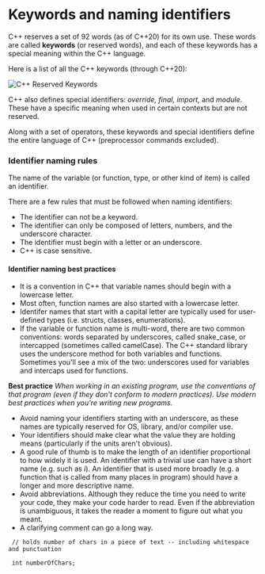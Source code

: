 # Keywords and naming identifiers

C++ reserves a set of 92 words (as of C++20) for its own use. These words are called **keywords** (or reserved words), and each of these keywords has a special meaning within the C++ language.

Here is a list of all the C++ keywords (through C++20):

![C++ Reserved Keywords](https://raw.githubusercontent.com/anushikhov/cpp/main/1_Basics/img/keywords.png)

C++ also defines special identifiers: _override, final, import,_ and _module_. These have a specific meaning when used in certain contexts but are not reserved.

Along with a set of operators, these keywords and special identifiers define the entire language of C++ (preprocessor commands excluded).

### Identifier naming rules

The name of the variable (or function, type, or other kind of item) is called an identifier.

There are a few rules that must be followed when naming identifiers:
* The identifier can not be a keyword.
* The identifier can only be composed of letters, numbers, and the underscore character.
* The identifier must begin with a letter or an underscore.
* C++ is case sensitive.

#### Identifier naming best practices

* It is a convention in C++ that variable names should begin with a lowercase letter.
* Most often, function names are also started with a lowercase letter.
* Identifer names that start with a capital letter are typically used for user-defined types (i.e. structs, classes, enumerations).
* If the variable or function name is multi-word, there are two common conventions: words separated by underscores, called snake_case, or intercapped (sometimes called camelCase). The C++ standard library uses the underscore method for both variables and functions. Sometimes you'll see a mix of the two: underscores used for variables and intercaps used for functions. 

**Best practice**
_When working in an existing program, use the conventions of that program (even if they don't conform to modern practices). Use modern best practices when you're writing new programs._

* Avoid naming your identifiers starting with an underscore, as these names are typically reserved for OS, library, and/or compiler use.
* Your identifiers should make clear what the value they are holding means (particularly if the units aren't obvious).
* A good rule of thumb is to make the length of an identifier proportional to how widely it is used. An identifier with a trivial use can have a short name (e.g. such as _i_). An identifier that is used more broadly (e.g. a function that is called from many places in program) should have a longer and more descriptive name.
* Avoid abbreviations. Although they reduce the time you need to write your code, they make your code harder to read. Even if the abbreviation is unambiguous, it takes the reader a moment to figure out what you meant.
* A clarifying comment can go a long way.

` // holds number of chars in a piece of text -- including whitespace and punctuation`

` int numberOfChars;`
